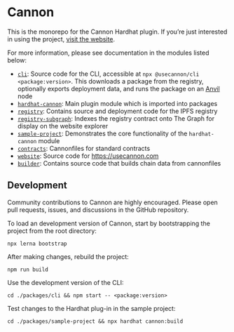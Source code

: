 # Cannon

This is the monorepo for the Cannon Hardhat plugin. If you’re just interested in using the project, [visit the website](https://usecannon.com).

For more information, please see documentation in the modules listed below:

- [`cli`](packages/cli): Source code for the CLI, accessible at `npx @usecannon/cli <package:version>`. This downloads a package from the registry, optionally exports deployment data, and runs the package on an [Anvil](https://github.com/foundry-rs/foundry/tree/master/anvil) node
- [`hardhat-cannon`](packages/hardhat-cannon): Main plugin module which is imported into packages
- [`registry`](packages/registry): Contains source and deployment code for the IPFS registry
- [`registry-subgraph`](packages/registry-subgraph): Indexes the registry contract onto The Graph for display on the website explorer
- [`sample-project`](packages/sample-project): Demonstrates the core functionality of the `hardhat-cannon` module
- [`contracts`](packages/contracts): Cannonfiles for standard contracts
- [`website`](packages/website): Source code for https://usecannon.com
- [`builder`](packages/builder): Contains source code that builds chain data from cannonfiles

## Development

Community contributions to Cannon are highly encouraged. Please open pull requests, issues, and discussions in the GitHub repository.

To load an development version of Cannon, start by bootstrapping the project from the root directory:

```
npx lerna bootstrap
```

After making changes, rebuild the project:

```
npm run build
```

Use the development version of the CLI:

```
cd ./packages/cli && npm start -- <package:version>
```

Test changes to the Hardhat plug-in in the sample project:

```
cd ./packages/sample-project && npx hardhat cannon:build
```
